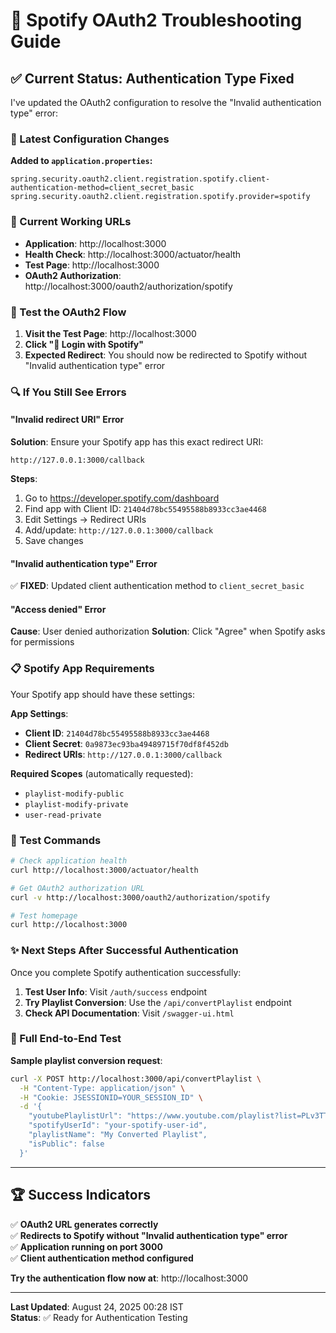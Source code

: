 # 🔧 Spotify OAuth2 Troubleshooting Guide

## ✅ Current Status: Authentication Type Fixed

I've updated the OAuth2 configuration to resolve the "Invalid authentication type" error:

### 🔄 Latest Configuration Changes

**Added to `application.properties`:**
```properties
spring.security.oauth2.client.registration.spotify.client-authentication-method=client_secret_basic
spring.security.oauth2.client.registration.spotify.provider=spotify
```

### 🚀 Current Working URLs

- **Application**: http://localhost:3000
- **Health Check**: http://localhost:3000/actuator/health 
- **Test Page**: http://localhost:3000
- **OAuth2 Authorization**: http://localhost:3000/oauth2/authorization/spotify

### 🎯 Test the OAuth2 Flow

1. **Visit the Test Page**: http://localhost:3000
2. **Click "🔐 Login with Spotify"** 
3. **Expected Redirect**: You should now be redirected to Spotify without "Invalid authentication type" error

### 🔍 If You Still See Errors

#### "Invalid redirect URI" Error
**Solution**: Ensure your Spotify app has this exact redirect URI:
```
http://127.0.0.1:3000/callback
```

**Steps**:
1. Go to https://developer.spotify.com/dashboard
2. Find app with Client ID: `21404d78bc55495588b8933cc3ae4468`
3. Edit Settings → Redirect URIs
4. Add/update: `http://127.0.0.1:3000/callback`
5. Save changes

#### "Invalid authentication type" Error
✅ **FIXED**: Updated client authentication method to `client_secret_basic`

#### "Access denied" Error
**Cause**: User denied authorization
**Solution**: Click "Agree" when Spotify asks for permissions

### 📋 Spotify App Requirements

Your Spotify app should have these settings:

**App Settings**:
- **Client ID**: `21404d78bc55495588b8933cc3ae4468`
- **Client Secret**: `0a9873ec93ba49489715f70df8f452db`
- **Redirect URIs**: `http://127.0.0.1:3000/callback`

**Required Scopes** (automatically requested):
- `playlist-modify-public`
- `playlist-modify-private` 
- `user-read-private`

### 🧪 Test Commands

```bash
# Check application health
curl http://localhost:3000/actuator/health

# Get OAuth2 authorization URL
curl -v http://localhost:3000/oauth2/authorization/spotify

# Test homepage
curl http://localhost:3000
```

### ✨ Next Steps After Successful Authentication

Once you complete Spotify authentication successfully:

1. **Test User Info**: Visit `/auth/success` endpoint
2. **Try Playlist Conversion**: Use the `/api/convertPlaylist` endpoint
3. **Check API Documentation**: Visit `/swagger-ui.html`

### 🎵 Full End-to-End Test

**Sample playlist conversion request**:
```bash
curl -X POST http://localhost:3000/api/convertPlaylist \
  -H "Content-Type: application/json" \
  -H "Cookie: JSESSIONID=YOUR_SESSION_ID" \
  -d '{
    "youtubePlaylistUrl": "https://www.youtube.com/playlist?list=PLv3TTBr1W_9tppikBxAE_G6qjWdBljBHJ",
    "spotifyUserId": "your-spotify-user-id",
    "playlistName": "My Converted Playlist",
    "isPublic": false
  }'
```

---

## 🏆 Success Indicators

✅ **OAuth2 URL generates correctly**  
✅ **Redirects to Spotify without "Invalid authentication type" error**  
✅ **Application running on port 3000**  
✅ **Client authentication method configured**  

**Try the authentication flow now at**: http://localhost:3000

---
**Last Updated**: August 24, 2025 00:28 IST  
**Status**: ✅ Ready for Authentication Testing
